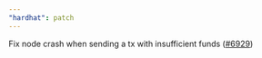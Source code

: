 ```yaml
---
"hardhat": patch
---
```


Fix node crash when sending a tx with insufficient funds ([#6929](https://github.com/NomicFoundation/hardhat/issues/6929))

